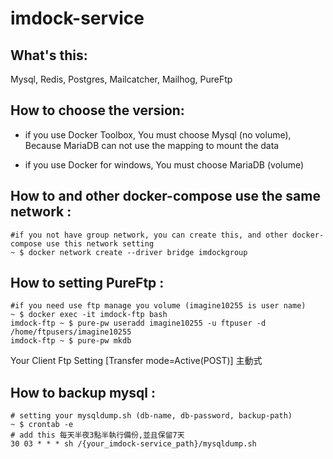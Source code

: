 imdock-service
====================================================

## What's this:

Mysql, Redis, Postgres, Mailcatcher, Mailhog, PureFtp

## How to choose the version:
 
  * if you use Docker Toolbox, You must choose Mysql (no volume), Because MariaDB can not use the mapping to mount the data
    
  * if you use Docker for windows, You must choose MariaDB (volume)

## How to and other docker-compose use the same network :

    #if you not have group network, you can create this, and other docker-compose use this network setting
    ~ $ docker network create --driver bridge imdockgroup


## How to setting PureFtp :

    #if you need use ftp manage you volume (imagine10255 is user name)
    ~ $ docker exec -it imdock-ftp bash
    imdock-ftp ~ $ pure-pw useradd imagine10255 -u ftpuser -d /home/ftpusers/imagine10255
    imdock-ftp ~ $ pure-pw mkdb

Your Client Ftp Setting [Transfer mode=Active(POST)] 主動式


## How to backup mysql :
```
# setting your mysqldump.sh (db-name, db-password, backup-path)
~ $ crontab -e
# add this 每天半夜3點半執行備份,並且保留7天
30 03 * * * sh /{your_imdock-service_path}/mysqldump.sh
```
